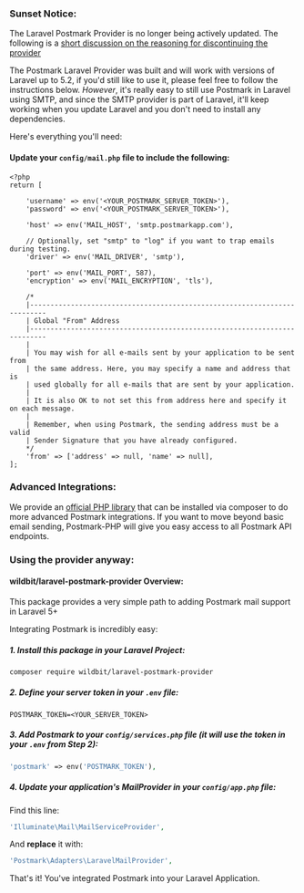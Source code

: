 ### Sunset Notice:

The Laravel Postmark Provider is no longer being actively updated. The following is a [short discussion on the reasoning for discontinuing the provider](https://github.com/wildbit/laravel-postmark-provider/issues/4#issuecomment-238529465)

The Postmark Laravel Provider was built and will work with versions of Laravel up to 5.2, if you'd still like to use it, please feel free to follow the instructions below. _However_, it's really easy to still use Postmark in Laravel using SMTP, and since the SMTP provider is part of Laravel, it'll keep working when you update Laravel and you don't need to install any dependencies.

Here's everything you'll need:

#### Update your `config/mail.php` file to include the following:

```
<?php
return [
    
    'username' => env('<YOUR_POSTMARK_SERVER_TOKEN>'),
    'password' => env('<YOUR_POSTMARK_SERVER_TOKEN>'),
    
    'host' => env('MAIL_HOST', 'smtp.postmarkapp.com'),
    
    // Optionally, set "smtp" to "log" if you want to trap emails during testing.
    'driver' => env('MAIL_DRIVER', 'smtp'), 
    
    'port' => env('MAIL_PORT', 587),
    'encryption' => env('MAIL_ENCRYPTION', 'tls'),
    
    /*
    |--------------------------------------------------------------------------
    | Global "From" Address
    |--------------------------------------------------------------------------
    |
    | You may wish for all e-mails sent by your application to be sent from
    | the same address. Here, you may specify a name and address that is
    | used globally for all e-mails that are sent by your application.
    |
    | It is also OK to not set this from address here and specify it on each message.
    |
    | Remember, when using Postmark, the sending address must be a valid 
    | Sender Signature that you have already configured.
    */
    'from' => ['address' => null, 'name' => null],
];
```

### Advanced Integrations:

We provide an [official PHP library](https://github.com/wildbit/postmark-php) that can be installed via composer to do more advanced Postmark integrations. If you want to move beyond basic email sending, Postmark-PHP will give you easy access to all Postmark API endpoints.

### Using the provider anyway:

#### wildbit/laravel-postmark-provider Overview:

This package provides a very simple path to adding Postmark mail support in Laravel 5+

Integrating Postmark is incredibly easy:

##### 1. Install this package in your Laravel Project:

```bash
composer require wildbit/laravel-postmark-provider
```

##### 2. Define your server token in your `.env` file:
```
POSTMARK_TOKEN=<YOUR_SERVER_TOKEN>
```

##### 3. Add Postmark to your `config/services.php` file (it will use the token in your `.env` from Step 2):

```php
'postmark' => env('POSTMARK_TOKEN'),
```

##### 4. Update your application's MailProvider in your `config/app.php` file:

Find this line: 
```php
'Illuminate\Mail\MailServiceProvider',
``` 
And **replace** it with: 
```php
'Postmark\Adapters\LaravelMailProvider',
```

That's it! You've integrated Postmark into your Laravel Application.
